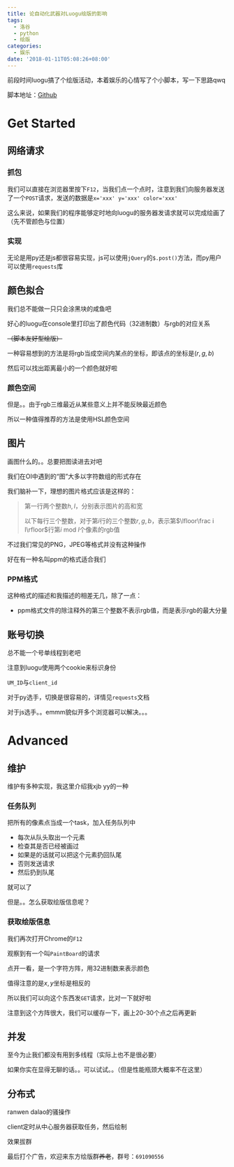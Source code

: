```yaml
---
title: 论自动化武器对Luogu绘版的影响
tags:
  - 洛谷
  - python
  - 绘版
categories:
  - 娱乐
date: '2018-01-11T05:08:26+08:00'
---
```


前段时间luogu搞了个绘版活动，本着娱乐的心情写了个小脚本，写一下思路qwq

脚本地址：[Github](https://github.com/Enter-tainer/LuoguPaintAutomaton)

<!--more-->

# Get Started

## 网络请求

### 抓包

我们可以直接在浏览器里按下`F12`，当我们点一个点时，注意到我们向服务器发送了一个`POST`请求，发送的数据是`x='xxx' y='xxx' color='xxx'`

这么来说，如果我们的程序能够定时地向luogu的服务器发请求就可以完成绘画了（先不管颜色与位置）

### 实现

无论是用py还是js都很容易实现，js可以使用`jQuery`的`$.post()`方法，而py用户可以使用`requests`库

## 颜色拟合

我们总不能做一只只会涂黑块的咸鱼吧

好心的luogu在console里打印出了颜色代码（32进制数）与rgb的对应关系

~~（脚本友好型绘版）~~

一种容易想到的方法是将rgb当成空间内某点的坐标，即该点的坐标是$(r,g,b)$

然后可以找出距离最小的一个颜色就好啦

### 颜色空间

但是。。由于rgb三维最近从某些意义上并不能反映最近颜色

所以一种值得推荐的方法是使用HSL颜色空间

## 图片

画图什么的。。总要把图读进去对吧

我们在OI中遇到的“图”大多以字符数组的形式存在

我们脑补一下，理想的图片格式应该是这样的：

> 第一行两个整数$h,l$，分别表示图片的高和宽
>
> 以下每行三个整数，对于第$i$行的三个整数$r,g,b$，表示第$\lfloor\frac i l\rfloor$行第$i \text{ mod }l$个像素的rgb值

不过我们常见的PNG，JPEG等格式并没有这种操作

好在有一种名叫ppm的格式适合我们

### PPM格式

这种格式的描述和我描述的相差无几，除了一点：

- ppm格式文件的除注释外的第三个整数不表示rgb值，而是表示rgb的最大分量

## 账号切换

总不能一个号单线程到老吧

注意到luogu使用两个cookie来标识身份

`UM_ID`与`client_id`

对于py选手，切换是很容易的，详情见`requests`文档

对于js选手。。emmm貌似开多个浏览器可以解决。。。

# Advanced

## 维护

维护有多种实现，我这里介绍我xjb yy的一种

### 任务队列

把所有的像素点当成一个task，加入任务队列中

- 每次从队头取出一个元素
- 检查其是否已经被画过
- 如果是的话就可以把这个元素扔回队尾
- 否则发送请求
- 然后扔到队尾

就可以了

但是。。怎么获取绘版信息呢？

### 获取绘版信息

我们再次打开Chrome的`F12`

观察到有一个叫`PaintBoard`的请求

点开一看，是一个字符方阵，用32进制数来表示颜色

值得注意的是$x,y$坐标是相反的

所以我们可以向这个东西发`GET`请求，比对一下就好啦

注意到这个方阵很大，我们可以缓存一下，画上20-30个点之后再更新

## 并发

至今为止我们都没有用到多线程（实际上也不是很必要）

如果你实在显得无聊的话。。可以试试。。（但是性能瓶颈大概率不在这里）

## 分布式

ranwen dalao的骚操作

client定时从中心服务器获取任务，然后绘制

效果拔群

最后打个广告，欢迎来东方绘版群~~养老~~，群号：`691090556`
